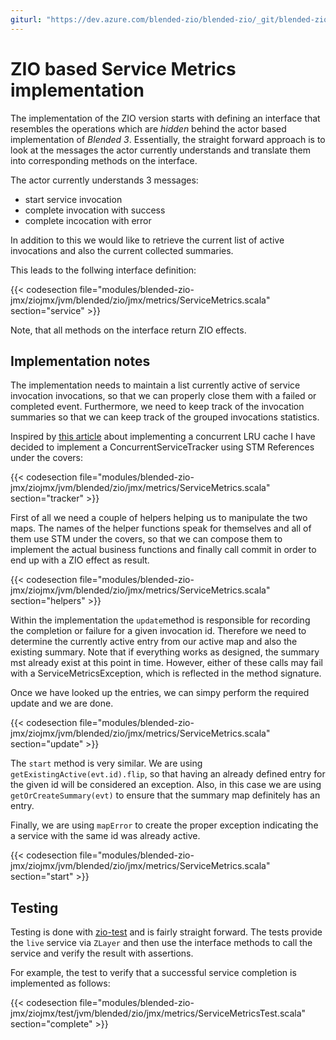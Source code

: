 ```yaml
---
giturl: "https://dev.azure.com/blended-zio/blended-zio/_git/blended-zio-jmx"
---
```


# ZIO based Service Metrics implementation

The implementation of the ZIO version starts with defining an interface that resembles the operations which are _hidden_ behind the actor based implementation of _Blended 3_. Essentially, the straight forward approach is to look at the messages the actor currently understands and translate them into corresponding methods on the interface.

The actor currently understands 3 messages:

* start service invocation
* complete invocation with success
* complete incocation with error

In addition to this we would like to retrieve the current list of active invocations and also the current collected summaries.

This leads to the follwing interface definition:

{{< codesection file="modules/blended-zio-jmx/ziojmx/jvm/blended/zio/jmx/metrics/ServiceMetrics.scala" section="service" >}}

Note, that all methods on the interface return ZIO effects.

## Implementation notes

The implementation needs to maintain a list currently active of service invocation invocations, so that we can properly close them with a failed or completed event. Furthermore, we need to keep track of the invocation summaries so that we can keep track of the grouped invocations statistics.

Inspired by [this article](https://scalac.io/how-to-write-a-completely-lock-free-concurrent-lru-cache-with-zio-stm/) about implementing a concurrent LRU cache I have decided to implement a ConcurrentServiceTracker using STM References under the covers:

{{< codesection file="modules/blended-zio-jmx/ziojmx/jvm/blended/zio/jmx/metrics/ServiceMetrics.scala" section="tracker" >}}

First of all we need a couple of helpers helping us to manipulate the two maps. The names of the helper functions speak for themselves and all of them use STM under the covers, so that we can compose them to implement the actual business functions and finally call commit in order to end up with a ZIO effect as result.

{{< codesection file="modules/blended-zio-jmx/ziojmx/jvm/blended/zio/jmx/metrics/ServiceMetrics.scala" section="helpers" >}}

Within the implementation the `update`method is responsible for recording the completion or failure for a given invocation id. Therefore we need to determine the currently active entry from our active map and also the existing summary. Note that if everything works as designed, the summary mst already exist at this point in time. However, either of these calls may fail with a ServiceMetricsException, which is reflected in the method signature.

Once we have looked up the entries, we can simpy perform the required update and we are done.

{{< codesection file="modules/blended-zio-jmx/ziojmx/jvm/blended/zio/jmx/metrics/ServiceMetrics.scala" section="update" >}}

The `start` method is very similar. We are using `getExistingActive(evt.id).flip`, so that having an already defined entry for the given id will be considered an exception. Also, in this case we are using `getOrCreateSummary(evt)` to ensure that the summary map definitely has an entry.

Finally, we are using `mapError` to create the proper exception indicating the a service with the same id was already active.

{{< codesection file="modules/blended-zio-jmx/ziojmx/jvm/blended/zio/jmx/metrics/ServiceMetrics.scala" section="start" >}}

## Testing

Testing is done with [zio-test](https://zio.dev/docs/howto/howto_test_effects) and is fairly straight forward. The tests provide the `live` service via `ZLayer` and then use the interface methods to call the service and verify the result with assertions.

For example, the test to verify that a successful service completion is implemented as follows:

{{< codesection file="modules/blended-zio-jmx/ziojmx/test/jvm/blended/zio/jmx/metrics/ServiceMetricsTest.scala" section="complete" >}}
